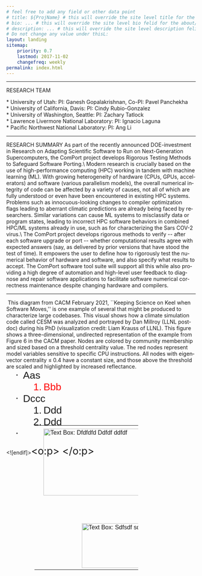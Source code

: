 ```yaml
---
# feel free to add any field or other data point
# title: ${ProjName} # this will override the site level title for the about/landing page
# bio: ... # this will override the site level bio felid for the about/landing page
# description: ... # this will override the site level description felid for the about/landing page
# Do not change any value under thisL:
layout: landing
sitemap:
    priority: 0.7
    lastmod: 2017-11-02
    changefreq: weekly
permalink: index.html
---
```

<hr>
RESEARCH TEAM
<div class="box">
  <p>
* University of Utah: PI: Ganesh Gopalakrishnan, Co-PI: Pavel Panchekha <br>
* University of California, Davis: PI: Cindy Rubio-Gonzalez <br>
* University of Washington, Seattle: PI: Zachary Tatlock <br>
* Lawrence Livermore National Laboratory: PI: Ignacio Laguna <br>
* Pacific Northwest National Laboratory: PI: Ang Li
  </p>
</div>
<hr>
RESEARCH SUMMARY
As part of the recently announced DOE-investment in Research on
Adapting Scientific Software to Run on Next-Generation Supercomputers,
the ComPort project develops Rigorous Testing Methods to Safeguard
Software Porting.\
Modern research is crucially based on the use of high-performance
computing (HPC) working in tandem with machine learning (ML). With
growing heterogeneity of hardware (CPUs, GPUs, accelerators) and
software (various parallelism models), the overall numerical integrity
of code can be affected by a variety of causes, not all of which are
fully understood or even have been encountered in existing HPC
systems. Problems such as innocuous-looking changes to compiler
optimization flags leading to aberrant climatic predictions are
already being faced by researchers. Similar variations can cause ML
systems to misclassify data or program states, leading to incorrect
HPC software behaviors in combined HPC/ML systems already in use, such
as for characterizing the Sars COV-2 virus.\
The ComPort project develops rigorous methods to verify -- after each
software upgrade or port -- whether computational results agree with
expected answers (say, as delivered by prior versions that have stood
the test of time). It empowers the user to define how to rigorously
test the numerical behavior of hardware and software, and also specify
what results to accept. The ComPort software tool suite will support
all this while also providing a high degree of automation and
high-level user feedback to diagnose and repair software applications
to facilitate software numerical correctness maintenance despite
changing hardware and compilers.
<hr>
<span class="image left"><img src="{{ "/images/cesm-coupling.png" | absolute_url }}" alt="" /></span>
This diagram from CACM February 2021, ``Keeping Science on Keel when Software Moves,'' is one example of several that might be produced to characterize
large codebases. This visual shows how a climate simulation code called
CESM was analyzed and portrayed by Dan Millroy (LLNL postdoc) during his
PhD (visualization credit: Liam Krauss of LLNL).
This figure shows a three-dimensional, undirected representation of
the example from Figure 6 in the CACM paper.
Nodes are colored by community membership
and sized based on a threshold centrality value. The red nodes
represent model variables sensitive to specific CPU instructions. All
nodes with eigenvector centrality ≤ 0.4 have a constant size, and
those above the threshold are scaled and highlighted by increased
reflectance.


<html xmlns:v="urn:schemas-microsoft-com:vml"
xmlns:o="urn:schemas-microsoft-com:office:office"
xmlns:w="urn:schemas-microsoft-com:office:word"
xmlns:m="http://schemas.microsoft.com/office/2004/12/omml"
xmlns="http://www.w3.org/TR/REC-html40">

<head>
<meta http-equiv=Content-Type content="text/html; charset=utf-8">
<meta name=ProgId content=Word.Document>
<meta name=Generator content="Microsoft Word 15">
<meta name=Originator content="Microsoft Word 15">
<link rel=File-List href="temp.fld/filelist.xml">
<link rel=Edit-Time-Data href="temp.fld/editdata.mso">
<!--[if !mso]>
<style>
v\:* {behavior:url(#default#VML);}
o\:* {behavior:url(#default#VML);}
w\:* {behavior:url(#default#VML);}
.shape {behavior:url(#default#VML);}
</style>
<![endif]--><!--[if gte mso 9]><xml>
 <o:DocumentProperties>
  <o:Author>Ganesh Gopalakrishnan</o:Author>
  <o:LastAuthor>Ganesh Gopalakrishnan</o:LastAuthor>
  <o:Revision>1</o:Revision>
  <o:TotalTime>4</o:TotalTime>
  <o:Created>2021-08-10T21:20:00Z</o:Created>
  <o:LastSaved>2021-08-10T21:24:00Z</o:LastSaved>
  <o:Pages>1</o:Pages>
  <o:Words>3</o:Words>
  <o:Characters>22</o:Characters>
  <o:Lines>1</o:Lines>
  <o:Paragraphs>1</o:Paragraphs>
  <o:CharactersWithSpaces>24</o:CharactersWithSpaces>
  <o:Version>16.00</o:Version>
 </o:DocumentProperties>
 <o:OfficeDocumentSettings>
  <o:AllowPNG/>
 </o:OfficeDocumentSettings>
</xml><![endif]-->
<link rel=dataStoreItem href="temp.fld/item0001.xml"
target="temp.fld/props002.xml">
<link rel=themeData href="temp.fld/themedata.thmx">
<link rel=colorSchemeMapping href="temp.fld/colorschememapping.xml">
<!--[if gte mso 9]><xml>
 <w:WordDocument>
  <w:SpellingState>Clean</w:SpellingState>
  <w:GrammarState>Clean</w:GrammarState>
  <w:TrackMoves>false</w:TrackMoves>
  <w:TrackFormatting/>
  <w:PunctuationKerning/>
  <w:ValidateAgainstSchemas/>
  <w:SaveIfXMLInvalid>false</w:SaveIfXMLInvalid>
  <w:IgnoreMixedContent>false</w:IgnoreMixedContent>
  <w:AlwaysShowPlaceholderText>false</w:AlwaysShowPlaceholderText>
  <w:DoNotPromoteQF/>
  <w:LidThemeOther>EN-US</w:LidThemeOther>
  <w:LidThemeAsian>JA</w:LidThemeAsian>
  <w:LidThemeComplexScript>X-NONE</w:LidThemeComplexScript>
  <w:Compatibility>
   <w:BreakWrappedTables/>
   <w:SnapToGridInCell/>
   <w:WrapTextWithPunct/>
   <w:UseAsianBreakRules/>
   <w:DontGrowAutofit/>
   <w:SplitPgBreakAndParaMark/>
   <w:EnableOpenTypeKerning/>
   <w:DontFlipMirrorIndents/>
   <w:OverrideTableStyleHps/>
  </w:Compatibility>
  <m:mathPr>
   <m:mathFont m:val="Cambria Math"/>
   <m:brkBin m:val="before"/>
   <m:brkBinSub m:val="&#45;-"/>
   <m:smallFrac m:val="off"/>
   <m:dispDef/>
   <m:lMargin m:val="0"/>
   <m:rMargin m:val="0"/>
   <m:defJc m:val="centerGroup"/>
   <m:wrapIndent m:val="1440"/>
   <m:intLim m:val="subSup"/>
   <m:naryLim m:val="undOvr"/>
  </m:mathPr></w:WordDocument>
</xml><![endif]--><!--[if gte mso 9]><xml>
 <w:LatentStyles DefLockedState="false" DefUnhideWhenUsed="false"
  DefSemiHidden="false" DefQFormat="false" DefPriority="99"
  LatentStyleCount="376">
  <w:LsdException Locked="false" Priority="0" QFormat="true" Name="Normal"/>
  <w:LsdException Locked="false" Priority="9" QFormat="true" Name="heading 1"/>
  <w:LsdException Locked="false" Priority="9" SemiHidden="true"
   UnhideWhenUsed="true" QFormat="true" Name="heading 2"/>
  <w:LsdException Locked="false" Priority="9" SemiHidden="true"
   UnhideWhenUsed="true" QFormat="true" Name="heading 3"/>
  <w:LsdException Locked="false" Priority="9" SemiHidden="true"
   UnhideWhenUsed="true" QFormat="true" Name="heading 4"/>
  <w:LsdException Locked="false" Priority="9" SemiHidden="true"
   UnhideWhenUsed="true" QFormat="true" Name="heading 5"/>
  <w:LsdException Locked="false" Priority="9" SemiHidden="true"
   UnhideWhenUsed="true" QFormat="true" Name="heading 6"/>
  <w:LsdException Locked="false" Priority="9" SemiHidden="true"
   UnhideWhenUsed="true" QFormat="true" Name="heading 7"/>
  <w:LsdException Locked="false" Priority="9" SemiHidden="true"
   UnhideWhenUsed="true" QFormat="true" Name="heading 8"/>
  <w:LsdException Locked="false" Priority="9" SemiHidden="true"
   UnhideWhenUsed="true" QFormat="true" Name="heading 9"/>
  <w:LsdException Locked="false" SemiHidden="true" UnhideWhenUsed="true"
   Name="index 1"/>
  <w:LsdException Locked="false" SemiHidden="true" UnhideWhenUsed="true"
   Name="index 2"/>
  <w:LsdException Locked="false" SemiHidden="true" UnhideWhenUsed="true"
   Name="index 3"/>
  <w:LsdException Locked="false" SemiHidden="true" UnhideWhenUsed="true"
   Name="index 4"/>
  <w:LsdException Locked="false" SemiHidden="true" UnhideWhenUsed="true"
   Name="index 5"/>
  <w:LsdException Locked="false" SemiHidden="true" UnhideWhenUsed="true"
   Name="index 6"/>
  <w:LsdException Locked="false" SemiHidden="true" UnhideWhenUsed="true"
   Name="index 7"/>
  <w:LsdException Locked="false" SemiHidden="true" UnhideWhenUsed="true"
   Name="index 8"/>
  <w:LsdException Locked="false" SemiHidden="true" UnhideWhenUsed="true"
   Name="index 9"/>
  <w:LsdException Locked="false" Priority="39" SemiHidden="true"
   UnhideWhenUsed="true" Name="toc 1"/>
  <w:LsdException Locked="false" Priority="39" SemiHidden="true"
   UnhideWhenUsed="true" Name="toc 2"/>
  <w:LsdException Locked="false" Priority="39" SemiHidden="true"
   UnhideWhenUsed="true" Name="toc 3"/>
  <w:LsdException Locked="false" Priority="39" SemiHidden="true"
   UnhideWhenUsed="true" Name="toc 4"/>
  <w:LsdException Locked="false" Priority="39" SemiHidden="true"
   UnhideWhenUsed="true" Name="toc 5"/>
  <w:LsdException Locked="false" Priority="39" SemiHidden="true"
   UnhideWhenUsed="true" Name="toc 6"/>
  <w:LsdException Locked="false" Priority="39" SemiHidden="true"
   UnhideWhenUsed="true" Name="toc 7"/>
  <w:LsdException Locked="false" Priority="39" SemiHidden="true"
   UnhideWhenUsed="true" Name="toc 8"/>
  <w:LsdException Locked="false" Priority="39" SemiHidden="true"
   UnhideWhenUsed="true" Name="toc 9"/>
  <w:LsdException Locked="false" SemiHidden="true" UnhideWhenUsed="true"
   Name="Normal Indent"/>
  <w:LsdException Locked="false" SemiHidden="true" UnhideWhenUsed="true"
   Name="footnote text"/>
  <w:LsdException Locked="false" SemiHidden="true" UnhideWhenUsed="true"
   Name="annotation text"/>
  <w:LsdException Locked="false" SemiHidden="true" UnhideWhenUsed="true"
   Name="header"/>
  <w:LsdException Locked="false" SemiHidden="true" UnhideWhenUsed="true"
   Name="footer"/>
  <w:LsdException Locked="false" SemiHidden="true" UnhideWhenUsed="true"
   Name="index heading"/>
  <w:LsdException Locked="false" Priority="35" SemiHidden="true"
   UnhideWhenUsed="true" QFormat="true" Name="caption"/>
  <w:LsdException Locked="false" SemiHidden="true" UnhideWhenUsed="true"
   Name="table of figures"/>
  <w:LsdException Locked="false" SemiHidden="true" UnhideWhenUsed="true"
   Name="envelope address"/>
  <w:LsdException Locked="false" SemiHidden="true" UnhideWhenUsed="true"
   Name="envelope return"/>
  <w:LsdException Locked="false" SemiHidden="true" UnhideWhenUsed="true"
   Name="footnote reference"/>
  <w:LsdException Locked="false" SemiHidden="true" UnhideWhenUsed="true"
   Name="annotation reference"/>
  <w:LsdException Locked="false" SemiHidden="true" UnhideWhenUsed="true"
   Name="line number"/>
  <w:LsdException Locked="false" SemiHidden="true" UnhideWhenUsed="true"
   Name="page number"/>
  <w:LsdException Locked="false" SemiHidden="true" UnhideWhenUsed="true"
   Name="endnote reference"/>
  <w:LsdException Locked="false" SemiHidden="true" UnhideWhenUsed="true"
   Name="endnote text"/>
  <w:LsdException Locked="false" SemiHidden="true" UnhideWhenUsed="true"
   Name="table of authorities"/>
  <w:LsdException Locked="false" SemiHidden="true" UnhideWhenUsed="true"
   Name="macro"/>
  <w:LsdException Locked="false" SemiHidden="true" UnhideWhenUsed="true"
   Name="toa heading"/>
  <w:LsdException Locked="false" SemiHidden="true" UnhideWhenUsed="true"
   Name="List"/>
  <w:LsdException Locked="false" SemiHidden="true" UnhideWhenUsed="true"
   Name="List Bullet"/>
  <w:LsdException Locked="false" SemiHidden="true" UnhideWhenUsed="true"
   Name="List Number"/>
  <w:LsdException Locked="false" SemiHidden="true" UnhideWhenUsed="true"
   Name="List 2"/>
  <w:LsdException Locked="false" SemiHidden="true" UnhideWhenUsed="true"
   Name="List 3"/>
  <w:LsdException Locked="false" SemiHidden="true" UnhideWhenUsed="true"
   Name="List 4"/>
  <w:LsdException Locked="false" SemiHidden="true" UnhideWhenUsed="true"
   Name="List 5"/>
  <w:LsdException Locked="false" SemiHidden="true" UnhideWhenUsed="true"
   Name="List Bullet 2"/>
  <w:LsdException Locked="false" SemiHidden="true" UnhideWhenUsed="true"
   Name="List Bullet 3"/>
  <w:LsdException Locked="false" SemiHidden="true" UnhideWhenUsed="true"
   Name="List Bullet 4"/>
  <w:LsdException Locked="false" SemiHidden="true" UnhideWhenUsed="true"
   Name="List Bullet 5"/>
  <w:LsdException Locked="false" SemiHidden="true" UnhideWhenUsed="true"
   Name="List Number 2"/>
  <w:LsdException Locked="false" SemiHidden="true" UnhideWhenUsed="true"
   Name="List Number 3"/>
  <w:LsdException Locked="false" SemiHidden="true" UnhideWhenUsed="true"
   Name="List Number 4"/>
  <w:LsdException Locked="false" SemiHidden="true" UnhideWhenUsed="true"
   Name="List Number 5"/>
  <w:LsdException Locked="false" Priority="10" QFormat="true" Name="Title"/>
  <w:LsdException Locked="false" SemiHidden="true" UnhideWhenUsed="true"
   Name="Closing"/>
  <w:LsdException Locked="false" SemiHidden="true" UnhideWhenUsed="true"
   Name="Signature"/>
  <w:LsdException Locked="false" Priority="1" SemiHidden="true"
   UnhideWhenUsed="true" Name="Default Paragraph Font"/>
  <w:LsdException Locked="false" SemiHidden="true" UnhideWhenUsed="true"
   Name="Body Text"/>
  <w:LsdException Locked="false" SemiHidden="true" UnhideWhenUsed="true"
   Name="Body Text Indent"/>
  <w:LsdException Locked="false" SemiHidden="true" UnhideWhenUsed="true"
   Name="List Continue"/>
  <w:LsdException Locked="false" SemiHidden="true" UnhideWhenUsed="true"
   Name="List Continue 2"/>
  <w:LsdException Locked="false" SemiHidden="true" UnhideWhenUsed="true"
   Name="List Continue 3"/>
  <w:LsdException Locked="false" SemiHidden="true" UnhideWhenUsed="true"
   Name="List Continue 4"/>
  <w:LsdException Locked="false" SemiHidden="true" UnhideWhenUsed="true"
   Name="List Continue 5"/>
  <w:LsdException Locked="false" SemiHidden="true" UnhideWhenUsed="true"
   Name="Message Header"/>
  <w:LsdException Locked="false" Priority="11" QFormat="true" Name="Subtitle"/>
  <w:LsdException Locked="false" SemiHidden="true" UnhideWhenUsed="true"
   Name="Salutation"/>
  <w:LsdException Locked="false" SemiHidden="true" UnhideWhenUsed="true"
   Name="Date"/>
  <w:LsdException Locked="false" SemiHidden="true" UnhideWhenUsed="true"
   Name="Body Text First Indent"/>
  <w:LsdException Locked="false" SemiHidden="true" UnhideWhenUsed="true"
   Name="Body Text First Indent 2"/>
  <w:LsdException Locked="false" SemiHidden="true" UnhideWhenUsed="true"
   Name="Note Heading"/>
  <w:LsdException Locked="false" SemiHidden="true" UnhideWhenUsed="true"
   Name="Body Text 2"/>
  <w:LsdException Locked="false" SemiHidden="true" UnhideWhenUsed="true"
   Name="Body Text 3"/>
  <w:LsdException Locked="false" SemiHidden="true" UnhideWhenUsed="true"
   Name="Body Text Indent 2"/>
  <w:LsdException Locked="false" SemiHidden="true" UnhideWhenUsed="true"
   Name="Body Text Indent 3"/>
  <w:LsdException Locked="false" SemiHidden="true" UnhideWhenUsed="true"
   Name="Block Text"/>
  <w:LsdException Locked="false" SemiHidden="true" UnhideWhenUsed="true"
   Name="Hyperlink"/>
  <w:LsdException Locked="false" SemiHidden="true" UnhideWhenUsed="true"
   Name="FollowedHyperlink"/>
  <w:LsdException Locked="false" Priority="22" QFormat="true" Name="Strong"/>
  <w:LsdException Locked="false" Priority="20" QFormat="true" Name="Emphasis"/>
  <w:LsdException Locked="false" SemiHidden="true" UnhideWhenUsed="true"
   Name="Document Map"/>
  <w:LsdException Locked="false" SemiHidden="true" UnhideWhenUsed="true"
   Name="Plain Text"/>
  <w:LsdException Locked="false" SemiHidden="true" UnhideWhenUsed="true"
   Name="E-mail Signature"/>
  <w:LsdException Locked="false" SemiHidden="true" UnhideWhenUsed="true"
   Name="HTML Top of Form"/>
  <w:LsdException Locked="false" SemiHidden="true" UnhideWhenUsed="true"
   Name="HTML Bottom of Form"/>
  <w:LsdException Locked="false" SemiHidden="true" UnhideWhenUsed="true"
   Name="Normal (Web)"/>
  <w:LsdException Locked="false" SemiHidden="true" UnhideWhenUsed="true"
   Name="HTML Acronym"/>
  <w:LsdException Locked="false" SemiHidden="true" UnhideWhenUsed="true"
   Name="HTML Address"/>
  <w:LsdException Locked="false" SemiHidden="true" UnhideWhenUsed="true"
   Name="HTML Cite"/>
  <w:LsdException Locked="false" SemiHidden="true" UnhideWhenUsed="true"
   Name="HTML Code"/>
  <w:LsdException Locked="false" SemiHidden="true" UnhideWhenUsed="true"
   Name="HTML Definition"/>
  <w:LsdException Locked="false" SemiHidden="true" UnhideWhenUsed="true"
   Name="HTML Keyboard"/>
  <w:LsdException Locked="false" SemiHidden="true" UnhideWhenUsed="true"
   Name="HTML Preformatted"/>
  <w:LsdException Locked="false" SemiHidden="true" UnhideWhenUsed="true"
   Name="HTML Sample"/>
  <w:LsdException Locked="false" SemiHidden="true" UnhideWhenUsed="true"
   Name="HTML Typewriter"/>
  <w:LsdException Locked="false" SemiHidden="true" UnhideWhenUsed="true"
   Name="HTML Variable"/>
  <w:LsdException Locked="false" SemiHidden="true" UnhideWhenUsed="true"
   Name="Normal Table"/>
  <w:LsdException Locked="false" SemiHidden="true" UnhideWhenUsed="true"
   Name="annotation subject"/>
  <w:LsdException Locked="false" SemiHidden="true" UnhideWhenUsed="true"
   Name="No List"/>
  <w:LsdException Locked="false" SemiHidden="true" UnhideWhenUsed="true"
   Name="Outline List 1"/>
  <w:LsdException Locked="false" SemiHidden="true" UnhideWhenUsed="true"
   Name="Outline List 2"/>
  <w:LsdException Locked="false" SemiHidden="true" UnhideWhenUsed="true"
   Name="Outline List 3"/>
  <w:LsdException Locked="false" SemiHidden="true" UnhideWhenUsed="true"
   Name="Table Simple 1"/>
  <w:LsdException Locked="false" SemiHidden="true" UnhideWhenUsed="true"
   Name="Table Simple 2"/>
  <w:LsdException Locked="false" SemiHidden="true" UnhideWhenUsed="true"
   Name="Table Simple 3"/>
  <w:LsdException Locked="false" SemiHidden="true" UnhideWhenUsed="true"
   Name="Table Classic 1"/>
  <w:LsdException Locked="false" SemiHidden="true" UnhideWhenUsed="true"
   Name="Table Classic 2"/>
  <w:LsdException Locked="false" SemiHidden="true" UnhideWhenUsed="true"
   Name="Table Classic 3"/>
  <w:LsdException Locked="false" SemiHidden="true" UnhideWhenUsed="true"
   Name="Table Classic 4"/>
  <w:LsdException Locked="false" SemiHidden="true" UnhideWhenUsed="true"
   Name="Table Colorful 1"/>
  <w:LsdException Locked="false" SemiHidden="true" UnhideWhenUsed="true"
   Name="Table Colorful 2"/>
  <w:LsdException Locked="false" SemiHidden="true" UnhideWhenUsed="true"
   Name="Table Colorful 3"/>
  <w:LsdException Locked="false" SemiHidden="true" UnhideWhenUsed="true"
   Name="Table Columns 1"/>
  <w:LsdException Locked="false" SemiHidden="true" UnhideWhenUsed="true"
   Name="Table Columns 2"/>
  <w:LsdException Locked="false" SemiHidden="true" UnhideWhenUsed="true"
   Name="Table Columns 3"/>
  <w:LsdException Locked="false" SemiHidden="true" UnhideWhenUsed="true"
   Name="Table Columns 4"/>
  <w:LsdException Locked="false" SemiHidden="true" UnhideWhenUsed="true"
   Name="Table Columns 5"/>
  <w:LsdException Locked="false" SemiHidden="true" UnhideWhenUsed="true"
   Name="Table Grid 1"/>
  <w:LsdException Locked="false" SemiHidden="true" UnhideWhenUsed="true"
   Name="Table Grid 2"/>
  <w:LsdException Locked="false" SemiHidden="true" UnhideWhenUsed="true"
   Name="Table Grid 3"/>
  <w:LsdException Locked="false" SemiHidden="true" UnhideWhenUsed="true"
   Name="Table Grid 4"/>
  <w:LsdException Locked="false" SemiHidden="true" UnhideWhenUsed="true"
   Name="Table Grid 5"/>
  <w:LsdException Locked="false" SemiHidden="true" UnhideWhenUsed="true"
   Name="Table Grid 6"/>
  <w:LsdException Locked="false" SemiHidden="true" UnhideWhenUsed="true"
   Name="Table Grid 7"/>
  <w:LsdException Locked="false" SemiHidden="true" UnhideWhenUsed="true"
   Name="Table Grid 8"/>
  <w:LsdException Locked="false" SemiHidden="true" UnhideWhenUsed="true"
   Name="Table List 1"/>
  <w:LsdException Locked="false" SemiHidden="true" UnhideWhenUsed="true"
   Name="Table List 2"/>
  <w:LsdException Locked="false" SemiHidden="true" UnhideWhenUsed="true"
   Name="Table List 3"/>
  <w:LsdException Locked="false" SemiHidden="true" UnhideWhenUsed="true"
   Name="Table List 4"/>
  <w:LsdException Locked="false" SemiHidden="true" UnhideWhenUsed="true"
   Name="Table List 5"/>
  <w:LsdException Locked="false" SemiHidden="true" UnhideWhenUsed="true"
   Name="Table List 6"/>
  <w:LsdException Locked="false" SemiHidden="true" UnhideWhenUsed="true"
   Name="Table List 7"/>
  <w:LsdException Locked="false" SemiHidden="true" UnhideWhenUsed="true"
   Name="Table List 8"/>
  <w:LsdException Locked="false" SemiHidden="true" UnhideWhenUsed="true"
   Name="Table 3D effects 1"/>
  <w:LsdException Locked="false" SemiHidden="true" UnhideWhenUsed="true"
   Name="Table 3D effects 2"/>
  <w:LsdException Locked="false" SemiHidden="true" UnhideWhenUsed="true"
   Name="Table 3D effects 3"/>
  <w:LsdException Locked="false" SemiHidden="true" UnhideWhenUsed="true"
   Name="Table Contemporary"/>
  <w:LsdException Locked="false" SemiHidden="true" UnhideWhenUsed="true"
   Name="Table Elegant"/>
  <w:LsdException Locked="false" SemiHidden="true" UnhideWhenUsed="true"
   Name="Table Professional"/>
  <w:LsdException Locked="false" SemiHidden="true" UnhideWhenUsed="true"
   Name="Table Subtle 1"/>
  <w:LsdException Locked="false" SemiHidden="true" UnhideWhenUsed="true"
   Name="Table Subtle 2"/>
  <w:LsdException Locked="false" SemiHidden="true" UnhideWhenUsed="true"
   Name="Table Web 1"/>
  <w:LsdException Locked="false" SemiHidden="true" UnhideWhenUsed="true"
   Name="Table Web 2"/>
  <w:LsdException Locked="false" SemiHidden="true" UnhideWhenUsed="true"
   Name="Table Web 3"/>
  <w:LsdException Locked="false" SemiHidden="true" UnhideWhenUsed="true"
   Name="Balloon Text"/>
  <w:LsdException Locked="false" Priority="39" Name="Table Grid"/>
  <w:LsdException Locked="false" SemiHidden="true" UnhideWhenUsed="true"
   Name="Table Theme"/>
  <w:LsdException Locked="false" SemiHidden="true" Name="Placeholder Text"/>
  <w:LsdException Locked="false" Priority="1" QFormat="true" Name="No Spacing"/>
  <w:LsdException Locked="false" Priority="60" Name="Light Shading"/>
  <w:LsdException Locked="false" Priority="61" Name="Light List"/>
  <w:LsdException Locked="false" Priority="62" Name="Light Grid"/>
  <w:LsdException Locked="false" Priority="63" Name="Medium Shading 1"/>
  <w:LsdException Locked="false" Priority="64" Name="Medium Shading 2"/>
  <w:LsdException Locked="false" Priority="65" Name="Medium List 1"/>
  <w:LsdException Locked="false" Priority="66" Name="Medium List 2"/>
  <w:LsdException Locked="false" Priority="67" Name="Medium Grid 1"/>
  <w:LsdException Locked="false" Priority="68" Name="Medium Grid 2"/>
  <w:LsdException Locked="false" Priority="69" Name="Medium Grid 3"/>
  <w:LsdException Locked="false" Priority="70" Name="Dark List"/>
  <w:LsdException Locked="false" Priority="71" Name="Colorful Shading"/>
  <w:LsdException Locked="false" Priority="72" Name="Colorful List"/>
  <w:LsdException Locked="false" Priority="73" Name="Colorful Grid"/>
  <w:LsdException Locked="false" Priority="60" Name="Light Shading Accent 1"/>
  <w:LsdException Locked="false" Priority="61" Name="Light List Accent 1"/>
  <w:LsdException Locked="false" Priority="62" Name="Light Grid Accent 1"/>
  <w:LsdException Locked="false" Priority="63" Name="Medium Shading 1 Accent 1"/>
  <w:LsdException Locked="false" Priority="64" Name="Medium Shading 2 Accent 1"/>
  <w:LsdException Locked="false" Priority="65" Name="Medium List 1 Accent 1"/>
  <w:LsdException Locked="false" SemiHidden="true" Name="Revision"/>
  <w:LsdException Locked="false" Priority="34" QFormat="true"
   Name="List Paragraph"/>
  <w:LsdException Locked="false" Priority="29" QFormat="true" Name="Quote"/>
  <w:LsdException Locked="false" Priority="30" QFormat="true"
   Name="Intense Quote"/>
  <w:LsdException Locked="false" Priority="66" Name="Medium List 2 Accent 1"/>
  <w:LsdException Locked="false" Priority="67" Name="Medium Grid 1 Accent 1"/>
  <w:LsdException Locked="false" Priority="68" Name="Medium Grid 2 Accent 1"/>
  <w:LsdException Locked="false" Priority="69" Name="Medium Grid 3 Accent 1"/>
  <w:LsdException Locked="false" Priority="70" Name="Dark List Accent 1"/>
  <w:LsdException Locked="false" Priority="71" Name="Colorful Shading Accent 1"/>
  <w:LsdException Locked="false" Priority="72" Name="Colorful List Accent 1"/>
  <w:LsdException Locked="false" Priority="73" Name="Colorful Grid Accent 1"/>
  <w:LsdException Locked="false" Priority="60" Name="Light Shading Accent 2"/>
  <w:LsdException Locked="false" Priority="61" Name="Light List Accent 2"/>
  <w:LsdException Locked="false" Priority="62" Name="Light Grid Accent 2"/>
  <w:LsdException Locked="false" Priority="63" Name="Medium Shading 1 Accent 2"/>
  <w:LsdException Locked="false" Priority="64" Name="Medium Shading 2 Accent 2"/>
  <w:LsdException Locked="false" Priority="65" Name="Medium List 1 Accent 2"/>
  <w:LsdException Locked="false" Priority="66" Name="Medium List 2 Accent 2"/>
  <w:LsdException Locked="false" Priority="67" Name="Medium Grid 1 Accent 2"/>
  <w:LsdException Locked="false" Priority="68" Name="Medium Grid 2 Accent 2"/>
  <w:LsdException Locked="false" Priority="69" Name="Medium Grid 3 Accent 2"/>
  <w:LsdException Locked="false" Priority="70" Name="Dark List Accent 2"/>
  <w:LsdException Locked="false" Priority="71" Name="Colorful Shading Accent 2"/>
  <w:LsdException Locked="false" Priority="72" Name="Colorful List Accent 2"/>
  <w:LsdException Locked="false" Priority="73" Name="Colorful Grid Accent 2"/>
  <w:LsdException Locked="false" Priority="60" Name="Light Shading Accent 3"/>
  <w:LsdException Locked="false" Priority="61" Name="Light List Accent 3"/>
  <w:LsdException Locked="false" Priority="62" Name="Light Grid Accent 3"/>
  <w:LsdException Locked="false" Priority="63" Name="Medium Shading 1 Accent 3"/>
  <w:LsdException Locked="false" Priority="64" Name="Medium Shading 2 Accent 3"/>
  <w:LsdException Locked="false" Priority="65" Name="Medium List 1 Accent 3"/>
  <w:LsdException Locked="false" Priority="66" Name="Medium List 2 Accent 3"/>
  <w:LsdException Locked="false" Priority="67" Name="Medium Grid 1 Accent 3"/>
  <w:LsdException Locked="false" Priority="68" Name="Medium Grid 2 Accent 3"/>
  <w:LsdException Locked="false" Priority="69" Name="Medium Grid 3 Accent 3"/>
  <w:LsdException Locked="false" Priority="70" Name="Dark List Accent 3"/>
  <w:LsdException Locked="false" Priority="71" Name="Colorful Shading Accent 3"/>
  <w:LsdException Locked="false" Priority="72" Name="Colorful List Accent 3"/>
  <w:LsdException Locked="false" Priority="73" Name="Colorful Grid Accent 3"/>
  <w:LsdException Locked="false" Priority="60" Name="Light Shading Accent 4"/>
  <w:LsdException Locked="false" Priority="61" Name="Light List Accent 4"/>
  <w:LsdException Locked="false" Priority="62" Name="Light Grid Accent 4"/>
  <w:LsdException Locked="false" Priority="63" Name="Medium Shading 1 Accent 4"/>
  <w:LsdException Locked="false" Priority="64" Name="Medium Shading 2 Accent 4"/>
  <w:LsdException Locked="false" Priority="65" Name="Medium List 1 Accent 4"/>
  <w:LsdException Locked="false" Priority="66" Name="Medium List 2 Accent 4"/>
  <w:LsdException Locked="false" Priority="67" Name="Medium Grid 1 Accent 4"/>
  <w:LsdException Locked="false" Priority="68" Name="Medium Grid 2 Accent 4"/>
  <w:LsdException Locked="false" Priority="69" Name="Medium Grid 3 Accent 4"/>
  <w:LsdException Locked="false" Priority="70" Name="Dark List Accent 4"/>
  <w:LsdException Locked="false" Priority="71" Name="Colorful Shading Accent 4"/>
  <w:LsdException Locked="false" Priority="72" Name="Colorful List Accent 4"/>
  <w:LsdException Locked="false" Priority="73" Name="Colorful Grid Accent 4"/>
  <w:LsdException Locked="false" Priority="60" Name="Light Shading Accent 5"/>
  <w:LsdException Locked="false" Priority="61" Name="Light List Accent 5"/>
  <w:LsdException Locked="false" Priority="62" Name="Light Grid Accent 5"/>
  <w:LsdException Locked="false" Priority="63" Name="Medium Shading 1 Accent 5"/>
  <w:LsdException Locked="false" Priority="64" Name="Medium Shading 2 Accent 5"/>
  <w:LsdException Locked="false" Priority="65" Name="Medium List 1 Accent 5"/>
  <w:LsdException Locked="false" Priority="66" Name="Medium List 2 Accent 5"/>
  <w:LsdException Locked="false" Priority="67" Name="Medium Grid 1 Accent 5"/>
  <w:LsdException Locked="false" Priority="68" Name="Medium Grid 2 Accent 5"/>
  <w:LsdException Locked="false" Priority="69" Name="Medium Grid 3 Accent 5"/>
  <w:LsdException Locked="false" Priority="70" Name="Dark List Accent 5"/>
  <w:LsdException Locked="false" Priority="71" Name="Colorful Shading Accent 5"/>
  <w:LsdException Locked="false" Priority="72" Name="Colorful List Accent 5"/>
  <w:LsdException Locked="false" Priority="73" Name="Colorful Grid Accent 5"/>
  <w:LsdException Locked="false" Priority="60" Name="Light Shading Accent 6"/>
  <w:LsdException Locked="false" Priority="61" Name="Light List Accent 6"/>
  <w:LsdException Locked="false" Priority="62" Name="Light Grid Accent 6"/>
  <w:LsdException Locked="false" Priority="63" Name="Medium Shading 1 Accent 6"/>
  <w:LsdException Locked="false" Priority="64" Name="Medium Shading 2 Accent 6"/>
  <w:LsdException Locked="false" Priority="65" Name="Medium List 1 Accent 6"/>
  <w:LsdException Locked="false" Priority="66" Name="Medium List 2 Accent 6"/>
  <w:LsdException Locked="false" Priority="67" Name="Medium Grid 1 Accent 6"/>
  <w:LsdException Locked="false" Priority="68" Name="Medium Grid 2 Accent 6"/>
  <w:LsdException Locked="false" Priority="69" Name="Medium Grid 3 Accent 6"/>
  <w:LsdException Locked="false" Priority="70" Name="Dark List Accent 6"/>
  <w:LsdException Locked="false" Priority="71" Name="Colorful Shading Accent 6"/>
  <w:LsdException Locked="false" Priority="72" Name="Colorful List Accent 6"/>
  <w:LsdException Locked="false" Priority="73" Name="Colorful Grid Accent 6"/>
  <w:LsdException Locked="false" Priority="19" QFormat="true"
   Name="Subtle Emphasis"/>
  <w:LsdException Locked="false" Priority="21" QFormat="true"
   Name="Intense Emphasis"/>
  <w:LsdException Locked="false" Priority="31" QFormat="true"
   Name="Subtle Reference"/>
  <w:LsdException Locked="false" Priority="32" QFormat="true"
   Name="Intense Reference"/>
  <w:LsdException Locked="false" Priority="33" QFormat="true" Name="Book Title"/>
  <w:LsdException Locked="false" Priority="37" SemiHidden="true"
   UnhideWhenUsed="true" Name="Bibliography"/>
  <w:LsdException Locked="false" Priority="39" SemiHidden="true"
   UnhideWhenUsed="true" QFormat="true" Name="TOC Heading"/>
  <w:LsdException Locked="false" Priority="41" Name="Plain Table 1"/>
  <w:LsdException Locked="false" Priority="42" Name="Plain Table 2"/>
  <w:LsdException Locked="false" Priority="43" Name="Plain Table 3"/>
  <w:LsdException Locked="false" Priority="44" Name="Plain Table 4"/>
  <w:LsdException Locked="false" Priority="45" Name="Plain Table 5"/>
  <w:LsdException Locked="false" Priority="40" Name="Grid Table Light"/>
  <w:LsdException Locked="false" Priority="46" Name="Grid Table 1 Light"/>
  <w:LsdException Locked="false" Priority="47" Name="Grid Table 2"/>
  <w:LsdException Locked="false" Priority="48" Name="Grid Table 3"/>
  <w:LsdException Locked="false" Priority="49" Name="Grid Table 4"/>
  <w:LsdException Locked="false" Priority="50" Name="Grid Table 5 Dark"/>
  <w:LsdException Locked="false" Priority="51" Name="Grid Table 6 Colorful"/>
  <w:LsdException Locked="false" Priority="52" Name="Grid Table 7 Colorful"/>
  <w:LsdException Locked="false" Priority="46"
   Name="Grid Table 1 Light Accent 1"/>
  <w:LsdException Locked="false" Priority="47" Name="Grid Table 2 Accent 1"/>
  <w:LsdException Locked="false" Priority="48" Name="Grid Table 3 Accent 1"/>
  <w:LsdException Locked="false" Priority="49" Name="Grid Table 4 Accent 1"/>
  <w:LsdException Locked="false" Priority="50" Name="Grid Table 5 Dark Accent 1"/>
  <w:LsdException Locked="false" Priority="51"
   Name="Grid Table 6 Colorful Accent 1"/>
  <w:LsdException Locked="false" Priority="52"
   Name="Grid Table 7 Colorful Accent 1"/>
  <w:LsdException Locked="false" Priority="46"
   Name="Grid Table 1 Light Accent 2"/>
  <w:LsdException Locked="false" Priority="47" Name="Grid Table 2 Accent 2"/>
  <w:LsdException Locked="false" Priority="48" Name="Grid Table 3 Accent 2"/>
  <w:LsdException Locked="false" Priority="49" Name="Grid Table 4 Accent 2"/>
  <w:LsdException Locked="false" Priority="50" Name="Grid Table 5 Dark Accent 2"/>
  <w:LsdException Locked="false" Priority="51"
   Name="Grid Table 6 Colorful Accent 2"/>
  <w:LsdException Locked="false" Priority="52"
   Name="Grid Table 7 Colorful Accent 2"/>
  <w:LsdException Locked="false" Priority="46"
   Name="Grid Table 1 Light Accent 3"/>
  <w:LsdException Locked="false" Priority="47" Name="Grid Table 2 Accent 3"/>
  <w:LsdException Locked="false" Priority="48" Name="Grid Table 3 Accent 3"/>
  <w:LsdException Locked="false" Priority="49" Name="Grid Table 4 Accent 3"/>
  <w:LsdException Locked="false" Priority="50" Name="Grid Table 5 Dark Accent 3"/>
  <w:LsdException Locked="false" Priority="51"
   Name="Grid Table 6 Colorful Accent 3"/>
  <w:LsdException Locked="false" Priority="52"
   Name="Grid Table 7 Colorful Accent 3"/>
  <w:LsdException Locked="false" Priority="46"
   Name="Grid Table 1 Light Accent 4"/>
  <w:LsdException Locked="false" Priority="47" Name="Grid Table 2 Accent 4"/>
  <w:LsdException Locked="false" Priority="48" Name="Grid Table 3 Accent 4"/>
  <w:LsdException Locked="false" Priority="49" Name="Grid Table 4 Accent 4"/>
  <w:LsdException Locked="false" Priority="50" Name="Grid Table 5 Dark Accent 4"/>
  <w:LsdException Locked="false" Priority="51"
   Name="Grid Table 6 Colorful Accent 4"/>
  <w:LsdException Locked="false" Priority="52"
   Name="Grid Table 7 Colorful Accent 4"/>
  <w:LsdException Locked="false" Priority="46"
   Name="Grid Table 1 Light Accent 5"/>
  <w:LsdException Locked="false" Priority="47" Name="Grid Table 2 Accent 5"/>
  <w:LsdException Locked="false" Priority="48" Name="Grid Table 3 Accent 5"/>
  <w:LsdException Locked="false" Priority="49" Name="Grid Table 4 Accent 5"/>
  <w:LsdException Locked="false" Priority="50" Name="Grid Table 5 Dark Accent 5"/>
  <w:LsdException Locked="false" Priority="51"
   Name="Grid Table 6 Colorful Accent 5"/>
  <w:LsdException Locked="false" Priority="52"
   Name="Grid Table 7 Colorful Accent 5"/>
  <w:LsdException Locked="false" Priority="46"
   Name="Grid Table 1 Light Accent 6"/>
  <w:LsdException Locked="false" Priority="47" Name="Grid Table 2 Accent 6"/>
  <w:LsdException Locked="false" Priority="48" Name="Grid Table 3 Accent 6"/>
  <w:LsdException Locked="false" Priority="49" Name="Grid Table 4 Accent 6"/>
  <w:LsdException Locked="false" Priority="50" Name="Grid Table 5 Dark Accent 6"/>
  <w:LsdException Locked="false" Priority="51"
   Name="Grid Table 6 Colorful Accent 6"/>
  <w:LsdException Locked="false" Priority="52"
   Name="Grid Table 7 Colorful Accent 6"/>
  <w:LsdException Locked="false" Priority="46" Name="List Table 1 Light"/>
  <w:LsdException Locked="false" Priority="47" Name="List Table 2"/>
  <w:LsdException Locked="false" Priority="48" Name="List Table 3"/>
  <w:LsdException Locked="false" Priority="49" Name="List Table 4"/>
  <w:LsdException Locked="false" Priority="50" Name="List Table 5 Dark"/>
  <w:LsdException Locked="false" Priority="51" Name="List Table 6 Colorful"/>
  <w:LsdException Locked="false" Priority="52" Name="List Table 7 Colorful"/>
  <w:LsdException Locked="false" Priority="46"
   Name="List Table 1 Light Accent 1"/>
  <w:LsdException Locked="false" Priority="47" Name="List Table 2 Accent 1"/>
  <w:LsdException Locked="false" Priority="48" Name="List Table 3 Accent 1"/>
  <w:LsdException Locked="false" Priority="49" Name="List Table 4 Accent 1"/>
  <w:LsdException Locked="false" Priority="50" Name="List Table 5 Dark Accent 1"/>
  <w:LsdException Locked="false" Priority="51"
   Name="List Table 6 Colorful Accent 1"/>
  <w:LsdException Locked="false" Priority="52"
   Name="List Table 7 Colorful Accent 1"/>
  <w:LsdException Locked="false" Priority="46"
   Name="List Table 1 Light Accent 2"/>
  <w:LsdException Locked="false" Priority="47" Name="List Table 2 Accent 2"/>
  <w:LsdException Locked="false" Priority="48" Name="List Table 3 Accent 2"/>
  <w:LsdException Locked="false" Priority="49" Name="List Table 4 Accent 2"/>
  <w:LsdException Locked="false" Priority="50" Name="List Table 5 Dark Accent 2"/>
  <w:LsdException Locked="false" Priority="51"
   Name="List Table 6 Colorful Accent 2"/>
  <w:LsdException Locked="false" Priority="52"
   Name="List Table 7 Colorful Accent 2"/>
  <w:LsdException Locked="false" Priority="46"
   Name="List Table 1 Light Accent 3"/>
  <w:LsdException Locked="false" Priority="47" Name="List Table 2 Accent 3"/>
  <w:LsdException Locked="false" Priority="48" Name="List Table 3 Accent 3"/>
  <w:LsdException Locked="false" Priority="49" Name="List Table 4 Accent 3"/>
  <w:LsdException Locked="false" Priority="50" Name="List Table 5 Dark Accent 3"/>
  <w:LsdException Locked="false" Priority="51"
   Name="List Table 6 Colorful Accent 3"/>
  <w:LsdException Locked="false" Priority="52"
   Name="List Table 7 Colorful Accent 3"/>
  <w:LsdException Locked="false" Priority="46"
   Name="List Table 1 Light Accent 4"/>
  <w:LsdException Locked="false" Priority="47" Name="List Table 2 Accent 4"/>
  <w:LsdException Locked="false" Priority="48" Name="List Table 3 Accent 4"/>
  <w:LsdException Locked="false" Priority="49" Name="List Table 4 Accent 4"/>
  <w:LsdException Locked="false" Priority="50" Name="List Table 5 Dark Accent 4"/>
  <w:LsdException Locked="false" Priority="51"
   Name="List Table 6 Colorful Accent 4"/>
  <w:LsdException Locked="false" Priority="52"
   Name="List Table 7 Colorful Accent 4"/>
  <w:LsdException Locked="false" Priority="46"
   Name="List Table 1 Light Accent 5"/>
  <w:LsdException Locked="false" Priority="47" Name="List Table 2 Accent 5"/>
  <w:LsdException Locked="false" Priority="48" Name="List Table 3 Accent 5"/>
  <w:LsdException Locked="false" Priority="49" Name="List Table 4 Accent 5"/>
  <w:LsdException Locked="false" Priority="50" Name="List Table 5 Dark Accent 5"/>
  <w:LsdException Locked="false" Priority="51"
   Name="List Table 6 Colorful Accent 5"/>
  <w:LsdException Locked="false" Priority="52"
   Name="List Table 7 Colorful Accent 5"/>
  <w:LsdException Locked="false" Priority="46"
   Name="List Table 1 Light Accent 6"/>
  <w:LsdException Locked="false" Priority="47" Name="List Table 2 Accent 6"/>
  <w:LsdException Locked="false" Priority="48" Name="List Table 3 Accent 6"/>
  <w:LsdException Locked="false" Priority="49" Name="List Table 4 Accent 6"/>
  <w:LsdException Locked="false" Priority="50" Name="List Table 5 Dark Accent 6"/>
  <w:LsdException Locked="false" Priority="51"
   Name="List Table 6 Colorful Accent 6"/>
  <w:LsdException Locked="false" Priority="52"
   Name="List Table 7 Colorful Accent 6"/>
  <w:LsdException Locked="false" SemiHidden="true" UnhideWhenUsed="true"
   Name="Mention"/>
  <w:LsdException Locked="false" SemiHidden="true" UnhideWhenUsed="true"
   Name="Smart Hyperlink"/>
 </w:LatentStyles>
</xml><![endif]-->
<style>
<!--
 /* Font Definitions */
 @font-face
	{font-family:Wingdings;
	panose-1:5 0 0 0 0 0 0 0 0 0;
	mso-font-charset:2;
	mso-generic-font-family:auto;
	mso-font-pitch:variable;
	mso-font-signature:0 268435456 0 0 -2147483648 0;}
@font-face
	{font-family:"Cambria Math";
	panose-1:2 4 5 3 5 4 6 3 2 4;
	mso-font-charset:0;
	mso-generic-font-family:roman;
	mso-font-pitch:variable;
	mso-font-signature:3 0 0 0 1 0;}
@font-face
	{font-family:Calibri;
	panose-1:2 15 5 2 2 2 4 3 2 4;
	mso-font-charset:0;
	mso-generic-font-family:swiss;
	mso-font-pitch:variable;
	mso-font-signature:-1610611985 1073750139 0 0 159 0;}
 /* Style Definitions */
 p.MsoNormal, li.MsoNormal, div.MsoNormal
	{mso-style-unhide:no;
	mso-style-qformat:yes;
	mso-style-parent:"";
	margin:0in;
	mso-pagination:widow-orphan;
	font-size:12.0pt;
	font-family:"Calibri",sans-serif;
	mso-ascii-font-family:Calibri;
	mso-ascii-theme-font:minor-latin;
	mso-fareast-font-family:Calibri;
	mso-fareast-theme-font:minor-latin;
	mso-hansi-font-family:Calibri;
	mso-hansi-theme-font:minor-latin;
	mso-bidi-font-family:"Times New Roman";
	mso-bidi-theme-font:minor-bidi;}
p.MsoListParagraph, li.MsoListParagraph, div.MsoListParagraph
	{mso-style-priority:34;
	mso-style-unhide:no;
	mso-style-qformat:yes;
	margin-top:0in;
	margin-right:0in;
	margin-bottom:0in;
	margin-left:.5in;
	mso-add-space:auto;
	mso-pagination:widow-orphan;
	font-size:12.0pt;
	font-family:"Calibri",sans-serif;
	mso-ascii-font-family:Calibri;
	mso-ascii-theme-font:minor-latin;
	mso-fareast-font-family:Calibri;
	mso-fareast-theme-font:minor-latin;
	mso-hansi-font-family:Calibri;
	mso-hansi-theme-font:minor-latin;
	mso-bidi-font-family:"Times New Roman";
	mso-bidi-theme-font:minor-bidi;}
p.MsoListParagraphCxSpFirst, li.MsoListParagraphCxSpFirst, div.MsoListParagraphCxSpFirst
	{mso-style-priority:34;
	mso-style-unhide:no;
	mso-style-qformat:yes;
	mso-style-type:export-only;
	margin-top:0in;
	margin-right:0in;
	margin-bottom:0in;
	margin-left:.5in;
	mso-add-space:auto;
	mso-pagination:widow-orphan;
	font-size:12.0pt;
	font-family:"Calibri",sans-serif;
	mso-ascii-font-family:Calibri;
	mso-ascii-theme-font:minor-latin;
	mso-fareast-font-family:Calibri;
	mso-fareast-theme-font:minor-latin;
	mso-hansi-font-family:Calibri;
	mso-hansi-theme-font:minor-latin;
	mso-bidi-font-family:"Times New Roman";
	mso-bidi-theme-font:minor-bidi;}
p.MsoListParagraphCxSpMiddle, li.MsoListParagraphCxSpMiddle, div.MsoListParagraphCxSpMiddle
	{mso-style-priority:34;
	mso-style-unhide:no;
	mso-style-qformat:yes;
	mso-style-type:export-only;
	margin-top:0in;
	margin-right:0in;
	margin-bottom:0in;
	margin-left:.5in;
	mso-add-space:auto;
	mso-pagination:widow-orphan;
	font-size:12.0pt;
	font-family:"Calibri",sans-serif;
	mso-ascii-font-family:Calibri;
	mso-ascii-theme-font:minor-latin;
	mso-fareast-font-family:Calibri;
	mso-fareast-theme-font:minor-latin;
	mso-hansi-font-family:Calibri;
	mso-hansi-theme-font:minor-latin;
	mso-bidi-font-family:"Times New Roman";
	mso-bidi-theme-font:minor-bidi;}
p.MsoListParagraphCxSpLast, li.MsoListParagraphCxSpLast, div.MsoListParagraphCxSpLast
	{mso-style-priority:34;
	mso-style-unhide:no;
	mso-style-qformat:yes;
	mso-style-type:export-only;
	margin-top:0in;
	margin-right:0in;
	margin-bottom:0in;
	margin-left:.5in;
	mso-add-space:auto;
	mso-pagination:widow-orphan;
	font-size:12.0pt;
	font-family:"Calibri",sans-serif;
	mso-ascii-font-family:Calibri;
	mso-ascii-theme-font:minor-latin;
	mso-fareast-font-family:Calibri;
	mso-fareast-theme-font:minor-latin;
	mso-hansi-font-family:Calibri;
	mso-hansi-theme-font:minor-latin;
	mso-bidi-font-family:"Times New Roman";
	mso-bidi-theme-font:minor-bidi;}
span.SpellE
	{mso-style-name:"";
	mso-spl-e:yes;}
.MsoChpDefault
	{mso-style-type:export-only;
	mso-default-props:yes;
	font-family:"Calibri",sans-serif;
	mso-ascii-font-family:Calibri;
	mso-ascii-theme-font:minor-latin;
	mso-fareast-font-family:Calibri;
	mso-fareast-theme-font:minor-latin;
	mso-hansi-font-family:Calibri;
	mso-hansi-theme-font:minor-latin;
	mso-bidi-font-family:"Times New Roman";
	mso-bidi-theme-font:minor-bidi;}
@page WordSection1
	{size:8.5in 11.0in;
	margin:1.0in 1.0in 1.0in 1.0in;
	mso-header-margin:.5in;
	mso-footer-margin:.5in;
	mso-paper-source:0;}
div.WordSection1
	{page:WordSection1;}
 /* List Definitions */
 @list l0
	{mso-list-id:873080238;
	mso-list-type:hybrid;
	mso-list-template-ids:1135612964 331513038 67698703 67698693 67698689 67698691 67698693 67698689 67698691 67698693;}
@list l0:level1
	{mso-level-start-at:0;
	mso-level-number-format:bullet;
	mso-level-text:;
	mso-level-tab-stop:none;
	mso-level-number-position:left;
	text-indent:-.25in;
	font-family:Symbol;
	mso-fareast-font-family:Calibri;
	mso-fareast-theme-font:minor-latin;
	mso-bidi-font-family:"Times New Roman";
	mso-bidi-theme-font:minor-bidi;}
@list l0:level2
	{mso-level-tab-stop:none;
	mso-level-number-position:left;
	text-indent:-.25in;}
@list l0:level3
	{mso-level-number-format:bullet;
	mso-level-text:;
	mso-level-tab-stop:none;
	mso-level-number-position:left;
	text-indent:-.25in;
	font-family:Wingdings;}
@list l0:level4
	{mso-level-number-format:bullet;
	mso-level-text:;
	mso-level-tab-stop:none;
	mso-level-number-position:left;
	text-indent:-.25in;
	font-family:Symbol;}
@list l0:level5
	{mso-level-number-format:bullet;
	mso-level-text:o;
	mso-level-tab-stop:none;
	mso-level-number-position:left;
	text-indent:-.25in;
	font-family:"Courier New";}
@list l0:level6
	{mso-level-number-format:bullet;
	mso-level-text:;
	mso-level-tab-stop:none;
	mso-level-number-position:left;
	text-indent:-.25in;
	font-family:Wingdings;}
@list l0:level7
	{mso-level-number-format:bullet;
	mso-level-text:;
	mso-level-tab-stop:none;
	mso-level-number-position:left;
	text-indent:-.25in;
	font-family:Symbol;}
@list l0:level8
	{mso-level-number-format:bullet;
	mso-level-text:o;
	mso-level-tab-stop:none;
	mso-level-number-position:left;
	text-indent:-.25in;
	font-family:"Courier New";}
@list l0:level9
	{mso-level-number-format:bullet;
	mso-level-text:;
	mso-level-tab-stop:none;
	mso-level-number-position:left;
	text-indent:-.25in;
	font-family:Wingdings;}
ol
	{margin-bottom:0in;}
ul
	{margin-bottom:0in;}
-->
</style>
<!--[if gte mso 10]>
<style>
 /* Style Definitions */
 table.MsoNormalTable
	{mso-style-name:"Table Normal";
	mso-tstyle-rowband-size:0;
	mso-tstyle-colband-size:0;
	mso-style-noshow:yes;
	mso-style-priority:99;
	mso-style-parent:"";
	mso-padding-alt:0in 5.4pt 0in 5.4pt;
	mso-para-margin:0in;
	mso-pagination:widow-orphan;
	font-size:12.0pt;
	font-family:"Calibri",sans-serif;
	mso-ascii-font-family:Calibri;
	mso-ascii-theme-font:minor-latin;
	mso-hansi-font-family:Calibri;
	mso-hansi-theme-font:minor-latin;}
</style>
<![endif]--><!--[if gte mso 9]><xml>
 <o:shapedefaults v:ext="edit" spidmax="1028"/>
</xml><![endif]--><!--[if gte mso 9]><xml>
 <o:shapelayout v:ext="edit">
  <o:idmap v:ext="edit" data="1"/>
 </o:shapelayout></xml><![endif]-->
</head>

<body lang=EN-US style='tab-interval:.5in;word-wrap:break-word'>

<div class=WordSection1>

<p class=MsoListParagraphCxSpFirst style='text-indent:-.25in;mso-list:l0 level1 lfo1'><![if !supportLists]><span
style='font-size:20.0pt;font-family:Symbol;mso-fareast-font-family:Symbol;
mso-bidi-font-family:Symbol'><span style='mso-list:Ignore'>·<span
style='font:7.0pt "Times New Roman"'>&nbsp;&nbsp;&nbsp;&nbsp; </span></span></span><![endif]><span
class=SpellE><span style='font-size:20.0pt'>Aas</span></span><span
style='font-size:20.0pt'><o:p></o:p></span></p>

<p class=MsoListParagraphCxSpMiddle style='margin-left:1.0in;mso-add-space:
auto;text-indent:-.25in;mso-list:l0 level2 lfo1'><![if !supportLists]><span
style='font-size:20.0pt;mso-bidi-font-family:Calibri;mso-bidi-theme-font:minor-latin;
color:red'><span style='mso-list:Ignore'>1.<span style='font:7.0pt "Times New Roman"'>&nbsp;
</span></span></span><![endif]><span class=SpellE><span style='font-size:20.0pt;
color:red'>Bbb</span></span><span style='font-size:20.0pt;color:red'><o:p></o:p></span></p>

<p class=MsoListParagraphCxSpMiddle style='text-indent:-.25in;mso-list:l0 level1 lfo1'><![if !supportLists]><span
style='font-size:20.0pt;font-family:Symbol;mso-fareast-font-family:Symbol;
mso-bidi-font-family:Symbol'><span style='mso-list:Ignore'>·<span
style='font:7.0pt "Times New Roman"'>&nbsp;&nbsp;&nbsp;&nbsp; </span></span></span><![endif]><span
class=SpellE><span style='font-size:20.0pt'>Dccc</span></span><span
style='font-size:20.0pt'><o:p></o:p></span></p>

<p class=MsoListParagraphCxSpMiddle style='margin-left:1.0in;mso-add-space:
auto;text-indent:-.25in;mso-list:l0 level2 lfo1'><![if !supportLists]><span
style='font-size:20.0pt;mso-bidi-font-family:Calibri;mso-bidi-theme-font:minor-latin'><span
style='mso-list:Ignore'>1.<span style='font:7.0pt "Times New Roman"'>&nbsp; </span></span></span><![endif]><span
class=SpellE><span style='font-size:20.0pt'>Ddd</span></span><span
style='font-size:20.0pt'><o:p></o:p></span></p>

<p class=MsoListParagraphCxSpMiddle style='margin-left:1.0in;mso-add-space:
auto;text-indent:-.25in;mso-list:l0 level2 lfo1'><![if !supportLists]><span
style='font-size:20.0pt;mso-bidi-font-family:Calibri;mso-bidi-theme-font:minor-latin'><span
style='mso-list:Ignore'>2.<span style='font:7.0pt "Times New Roman"'>&nbsp; </span></span></span><![endif]><span
class=SpellE><span style='font-size:20.0pt'>Ddd</span></span><span
style='font-size:20.0pt'><span style='mso-tab-count:1'> </span><o:p></o:p></span></p>

<p class=MsoListParagraphCxSpLast style='text-indent:-.25in;mso-list:l0 level1 lfo1'><![if !supportLists]><span
style='font-size:20.0pt;font-family:Symbol;mso-fareast-font-family:Symbol;
mso-bidi-font-family:Symbol'><span style='mso-list:Ignore'>·<span
style='font:7.0pt "Times New Roman"'>&nbsp;&nbsp;&nbsp;&nbsp; </span></span></span><![endif]><!--[if gte vml 1]><v:rect
 id="Rectangle_x0020_1" o:spid="_x0000_s1027" style='position:absolute;left:0;
 text-align:left;margin-left:43pt;margin-top:14.5pt;width:269pt;height:174pt;
 text-indent:0;z-index:251659264;visibility:visible;mso-wrap-style:square;
 mso-wrap-distance-left:9pt;mso-wrap-distance-top:0;mso-wrap-distance-right:9pt;
 mso-wrap-distance-bottom:0;mso-position-horizontal:absolute;
 mso-position-horizontal-relative:text;mso-position-vertical:absolute;
 mso-position-vertical-relative:text;v-text-anchor:middle' o:gfxdata="UEsDBBQABgAIAAAAIQC2gziS/gAAAOEBAAATAAAAW0NvbnRlbnRfVHlwZXNdLnhtbJSRQU7DMBBF
90jcwfIWJU67QAgl6YK0S0CoHGBkTxKLZGx5TGhvj5O2G0SRWNoz/78nu9wcxkFMGNg6quQqL6RA
0s5Y6ir5vt9lD1JwBDIwOMJKHpHlpr69KfdHjyxSmriSfYz+USnWPY7AufNIadK6MEJMx9ApD/oD
OlTrorhX2lFEilmcO2RdNtjC5xDF9pCuTyYBB5bi6bQ4syoJ3g9WQ0ymaiLzg5KdCXlKLjvcW893
SUOqXwnz5DrgnHtJTxOsQfEKIT7DmDSUCaxw7Rqn8787ZsmRM9e2VmPeBN4uqYvTtW7jvijg9N/y
JsXecLq0q+WD6m8AAAD//wMAUEsDBBQABgAIAAAAIQA4/SH/1gAAAJQBAAALAAAAX3JlbHMvLnJl
bHOkkMFqwzAMhu+DvYPRfXGawxijTi+j0GvpHsDYimMaW0Yy2fr2M4PBMnrbUb/Q94l/f/hMi1qR
JVI2sOt6UJgd+ZiDgffL8ekFlFSbvV0oo4EbChzGx4f9GRdb25HMsYhqlCwG5lrLq9biZkxWOiqY
22YiTra2kYMu1l1tQD30/bPm3wwYN0x18gb45AdQl1tp5j/sFB2T0FQ7R0nTNEV3j6o9feQzro1i
OWA14Fm+Q8a1a8+Bvu/d/dMb2JY5uiPbhG/ktn4cqGU/er3pcvwCAAD//wMAUEsDBBQABgAIAAAA
IQDO8CZ7eQIAAEUFAAAOAAAAZHJzL2Uyb0RvYy54bWysVE1v2zAMvQ/YfxB0X+2kadcGdYqgRYcB
RRv0Az0rshQbkEWNUmJnv36U7LhFW+wwLAeFNMlH8onUxWXXGLZT6GuwBZ8c5ZwpK6Gs7abgz083
384480HYUhiwquB75fnl4uuXi9bN1RQqMKVCRiDWz1tX8CoEN88yLyvVCH8ETlkyasBGBFJxk5Uo
WkJvTDbN89OsBSwdglTe09fr3sgXCV9rJcO91l4FZgpOtYV0YjrX8cwWF2K+QeGqWg5liH+oohG1
paQj1LUIgm2x/gDV1BLBgw5HEpoMtK6lSj1QN5P8XTePlXAq9ULkeDfS5P8frLzbrZDVJd0dZ1Y0
dEUPRJqwG6PYJNLTOj8nr0e3wkHzJMZeO41N/KcuWJco3Y+Uqi4wSR+PZ5PT45yYl2SbTvPzM1II
J3sNd+jDDwUNi0LBkdInKsXu1ofe9eBCcbGcvoAkhb1RsQZjH5SmPijlNEWnCVJXBtlO0N0LKZUN
k95UiVL1n09y+g31jBGpugQYkXVtzIg9AMTp/Ijd1zr4x1CVBnAMzv9WWB88RqTMYMMY3NQW8DMA
Q10NmXv/A0k9NZGl0K07coniGso9XThCvwneyZuaaL8VPqwE0ujTVdE6h3s6tIG24DBInFWAvz/7
Hv1pIsnKWUurVHD/aytQcWZ+WprV88lsFncvKbOT71NS8K1l/dZit80V0I3RPFJ1SYz+wRxEjdC8
0NYvY1YyCSspd8FlwINyFfoVp3dDquUyudG+ORFu7aOTETwSHMfqqXsR6IbZCzS2d3BYOzF/N4K9
b4y0sNwG0HWaz1deB+ppV9MMDe9KfAze6snr9fVb/AEAAP//AwBQSwMEFAAGAAgAAAAhABVyqmDf
AAAADgEAAA8AAABkcnMvZG93bnJldi54bWxMT01PwzAMvSPxHyIjcWPpCmpH13RCQ1yQOGzjB3iN
acqapGrStf33mBNcbD89+X2Uu9l24kpDaL1TsF4lIMjVXreuUfB5envYgAgRncbOO1KwUIBddXtT
YqH95A50PcZGsIgLBSowMfaFlKE2ZDGsfE+OuS8/WIwMh0bqAScWt51MkySTFlvHDgZ72huqL8fR
sgnSYVnn0/7yYeb3lrrlm8ZFqfu7+XXL42ULItIc/z7gtwPnh4qDnf3odBCdgk3GfaKC9Jk381n6
xMdZwWOeJyCrUv6vUf0AAAD//wMAUEsBAi0AFAAGAAgAAAAhALaDOJL+AAAA4QEAABMAAAAAAAAA
AAAAAAAAAAAAAFtDb250ZW50X1R5cGVzXS54bWxQSwECLQAUAAYACAAAACEAOP0h/9YAAACUAQAA
CwAAAAAAAAAAAAAAAAAvAQAAX3JlbHMvLnJlbHNQSwECLQAUAAYACAAAACEAzvAme3kCAABFBQAA
DgAAAAAAAAAAAAAAAAAuAgAAZHJzL2Uyb0RvYy54bWxQSwECLQAUAAYACAAAACEAFXKqYN8AAAAO
AQAADwAAAAAAAAAAAAAAAADTBAAAZHJzL2Rvd25yZXYueG1sUEsFBgAAAAAEAAQA8wAAAN8FAAAA
AA==
" fillcolor="#4472c4 [3204]" strokecolor="#1f3763 [1604]" strokeweight="1pt">
 <v:textbox>
  <![if !mso]>
  <table cellpadding=0 cellspacing=0 width="100%">
   <tr>
    <td><![endif]>
    <div>
    <p class=MsoNormal align=center style='text-align:center'><span
    class=SpellE>Dfdfdfd</span></p>
    <p class=MsoNormal align=center style='text-align:center'><span
    class=SpellE>Ddfdf</span></p>
    <p class=MsoNormal align=center style='text-align:center'><span
    class=SpellE>ddfdf</span></p>
    </div>
    <![if !mso]></td>
   </tr>
  </table>
  <![endif]></v:textbox>
</v:rect><v:shapetype id="_x0000_t202" coordsize="21600,21600" o:spt="202"
 path="m,l,21600r21600,l21600,xe">
 <v:stroke joinstyle="miter"/>
 <v:path gradientshapeok="t" o:connecttype="rect"/>
</v:shapetype><v:shape id="Text_x0020_Box_x0020_2" o:spid="_x0000_s1026"
 type="#_x0000_t202" style='position:absolute;left:0;text-align:left;
 margin-left:134pt;margin-top:261.1pt;width:181pt;height:115pt;text-indent:0;
 z-index:251660288;visibility:visible;mso-wrap-style:square;
 mso-wrap-distance-left:9pt;mso-wrap-distance-top:0;mso-wrap-distance-right:9pt;
 mso-wrap-distance-bottom:0;mso-position-horizontal:absolute;
 mso-position-horizontal-relative:text;mso-position-vertical:absolute;
 mso-position-vertical-relative:text;v-text-anchor:top' o:gfxdata="UEsDBBQABgAIAAAAIQC2gziS/gAAAOEBAAATAAAAW0NvbnRlbnRfVHlwZXNdLnhtbJSRQU7DMBBF
90jcwfIWJU67QAgl6YK0S0CoHGBkTxKLZGx5TGhvj5O2G0SRWNoz/78nu9wcxkFMGNg6quQqL6RA
0s5Y6ir5vt9lD1JwBDIwOMJKHpHlpr69KfdHjyxSmriSfYz+USnWPY7AufNIadK6MEJMx9ApD/oD
OlTrorhX2lFEilmcO2RdNtjC5xDF9pCuTyYBB5bi6bQ4syoJ3g9WQ0ymaiLzg5KdCXlKLjvcW893
SUOqXwnz5DrgnHtJTxOsQfEKIT7DmDSUCaxw7Rqn8787ZsmRM9e2VmPeBN4uqYvTtW7jvijg9N/y
JsXecLq0q+WD6m8AAAD//wMAUEsDBBQABgAIAAAAIQA4/SH/1gAAAJQBAAALAAAAX3JlbHMvLnJl
bHOkkMFqwzAMhu+DvYPRfXGawxijTi+j0GvpHsDYimMaW0Yy2fr2M4PBMnrbUb/Q94l/f/hMi1qR
JVI2sOt6UJgd+ZiDgffL8ekFlFSbvV0oo4EbChzGx4f9GRdb25HMsYhqlCwG5lrLq9biZkxWOiqY
22YiTra2kYMu1l1tQD30/bPm3wwYN0x18gb45AdQl1tp5j/sFB2T0FQ7R0nTNEV3j6o9feQzro1i
OWA14Fm+Q8a1a8+Bvu/d/dMb2JY5uiPbhG/ktn4cqGU/er3pcvwCAAD//wMAUEsDBBQABgAIAAAA
IQCZAHjlTgIAAKkEAAAOAAAAZHJzL2Uyb0RvYy54bWysVMtu2zAQvBfoPxC8N5JV52VEDlwHKQoE
SQCnyJmmKFsoxWVJ2lL69R1StuOkPRW9UPvicHd2V1fXfavZVjnfkCn56CTnTBlJVWNWJf/+dPvp
gjMfhKmEJqNK/qI8v55+/HDV2YkqaE26Uo4BxPhJZ0u+DsFOsszLtWqFPyGrDJw1uVYEqG6VVU50
QG91VuT5WdaRq6wjqbyH9WZw8mnCr2slw0NdexWYLjlyC+l06VzGM5teicnKCbtu5C4N8Q9ZtKIx
ePQAdSOCYBvX/AHVNtKRpzqcSGozqutGqlQDqhnl76pZrIVVqRaQ4+2BJv//YOX99tGxpip5wZkR
LVr0pPrAvlDPishOZ/0EQQuLsNDDjC7v7R7GWHRfuzZ+UQ6DHzy/HLiNYBLGori8OM/hkvCNxmf5
KRTgZ6/XrfPhq6KWRaHkDs1LnIrtnQ9D6D4kvuZJN9Vto3VS4sCouXZsK9BqHVKSAH8TpQ3rSn72
+TRPwG98Efpwf6mF/LFL7ygKeNog50jKUHyUQr/sE4UHYpZUvYAvR8O8eStvG8DfCR8ehcOAgQcs
TXjAUWtCTrSTOFuT+/U3e4xH3+HlrMPAltz/3AinONPfDCbicjQexwlPyvj0vIDijj3LY4/ZtHMC
USOsp5VJjPFB78XaUfuM3ZrFV+ESRuLtkoe9OA/DGmE3pZrNUhBm2opwZxZWRujYmEjrU/8snN21
NWAi7mk/2mLyrrtDbLxpaLYJVDep9ZHngdUd/diHNDy73Y0Ld6ynqNc/zPQ3AAAA//8DAFBLAwQU
AAYACAAAACEAdHAKdOIAAAAQAQAADwAAAGRycy9kb3ducmV2LnhtbEyPT0/DMAzF70h8h8hI3FhK
EaXrmk78GVx2YqCdvSZLIpqkSrKufHvMCS6W/Gw/v1+7nt3AJhWTDV7A7aIApnwfpPVawOfH600N
LGX0EofglYBvlWDdXV602Mhw9u9q2mXNyMSnBgWYnMeG89Qb5TAtwqg8zY4hOszURs1lxDOZu4GX
RVFxh9bTB4Ojejaq/9qdnIDNk17qvsZoNrW0dpr3x61+E+L6an5ZUXlcActqzn8X8MtA+aGjYIdw
8jKxQUBZ1QSUBdyXZQmMNqq7gpSDgAeSgHct/w/S/QAAAP//AwBQSwECLQAUAAYACAAAACEAtoM4
kv4AAADhAQAAEwAAAAAAAAAAAAAAAAAAAAAAW0NvbnRlbnRfVHlwZXNdLnhtbFBLAQItABQABgAI
AAAAIQA4/SH/1gAAAJQBAAALAAAAAAAAAAAAAAAAAC8BAABfcmVscy8ucmVsc1BLAQItABQABgAI
AAAAIQCZAHjlTgIAAKkEAAAOAAAAAAAAAAAAAAAAAC4CAABkcnMvZTJvRG9jLnhtbFBLAQItABQA
BgAIAAAAIQB0cAp04gAAABABAAAPAAAAAAAAAAAAAAAAAKgEAABkcnMvZG93bnJldi54bWxQSwUG
AAAAAAQABADzAAAAtwUAAAAA
" fillcolor="white [3201]" strokeweight=".5pt">
 <v:textbox>
  <![if !mso]>
  <table cellpadding=0 cellspacing=0 width="100%">
   <tr>
    <td><![endif]>
    <div>
    <p class=MsoNormal><span class=SpellE>Sdfsdf</span></p>
    <p class=MsoNormal><span class=SpellE>sdfsdf</span></p>
    </div>
    <![if !mso]></td>
   </tr>
  </table>
  <![endif]></v:textbox>
</v:shape><![endif]--><![if !vml]><span style='mso-ignore:vglayout;position:
relative;z-index:251659264'><span style='left:0px;position:absolute;left:33px;
top:-33px;width:276px;height:365px'>

<table cellpadding=0 cellspacing=0 align=left>
 <tr>
  <td width=0 height=0></td>
  <td width=91></td>
  <td width=182></td>
  <td width=3></td>
 </tr>
 <tr>
  <td height=178></td>
  <td colspan=2 align=left valign=top><img width=273 height=178
  src="temp.fld/image001.png" alt="Text Box: Dfdfdfd&#13;&#10;Ddfdf&#13;&#10;ddfdf&#13;&#10;"
  v:shapes="Rectangle_x0020_1"></td>
 </tr>
 <tr>
  <td height=68></td>
 </tr>
 <tr>
  <td height=119></td>
  <td></td>
  <td colspan=2 align=left valign=top><img width=185 height=119
  src="temp.fld/image002.png" alt="Text Box: Sdfsdf&#13;&#10;sdfsdf&#13;&#10;"
  v:shapes="Text_x0020_Box_x0020_2"></td>
 </tr>
</table>

</span></span><![endif]><span style='font-size:20.0pt'><o:p>&nbsp;</o:p></span></p>

</div>

</body>

</html>
